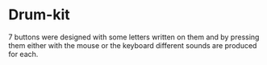 # Drum-kit
7 buttons were designed with some letters written on them and by pressing them either with the mouse or the keyboard different sounds are produced for each.
